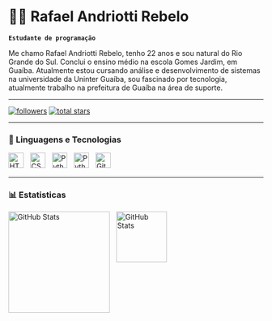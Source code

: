 # 🧑‍💻 Rafael Andriotti Rebelo

**`Estudante de programação`**

Me chamo Rafael Andriotti Rebelo, tenho 22 anos e sou natural do Rio Grande do Sul. Conclui o ensino médio na escola Gomes Jardim, em Guaíba. Atualmente estou cursando análise e desenvolvimento de sistemas na universidade da Uninter Guaíba, sou fascinado por tecnologia, atualmente trabalho na prefeitura de Guaíba na área de suporte.

---

<p align="left">
      <a href="https://github.com/RafaelAndriotti?tab=followers">
         <img alt="followers" title="Me siga no GitHub" src="https://custom-icon-badges.demolab.com/github/followers/RafaelAndriotti?color=236ad3&labelColor=1155ba&style=for-the-badge&logo=github&label=SEGUIDORES&logoColor=white"/></a>
      <a href="https://github.com/RafaelAndriotti?tab=repositories&sort=stargazers">
         <img alt="total stars" title="Total stars on GitHub" src="https://custom-icon-badges.demolab.com/github/stars/RafaelAndriotti?color=55960c&style=for-the-badge&labelColor=488207&logo=star&estrelas"/></a>
   </p>

---

### 🤖 Linguagens e Tecnologias

<img align="left" alt="HTML" width="30px" style="padding-right:10px;" src="https://cdn.jsdelivr.net/gh/devicons/devicon/icons/html5/html5-plain.svg" />
<img align="left" alt="CSS" width="30px" style="padding-right:10px;" src="https://cdn.jsdelivr.net/gh/devicons/devicon/icons/css3/css3-plain.svg" />

<img align="left" alt="Python" width="30px" style="padding-right:10px;" src="https://cdn.jsdelivr.net/gh/devicons/devicon/icons/javascript/javascript-plain.svg" />
<img align="left" alt="Python" width="30px" style="padding-right:10px;" src="https://cdn.jsdelivr.net/gh/devicons/devicon/icons/python/python-plain.svg" />

<img align="left" alt="GitHub" width="30px" style="padding-right:10px;" src="https://cdn.jsdelivr.net/gh/devicons/devicon/icons/github/github-original.svg" />

<br><br>

---

### 📊 Estatisticas


<p>
  <img 
    align="left" 
    alt="GitHub Stats" 
    height="200" 
    style="padding-right: 10px;" 
    src="https://github-readme-stats.vercel.app/api?username=rafaelandriotti&show_icons=true&theme=tokyonight&include_all_commits=true&locale=pt-br" 
  />

<img 
      align="left" 
      alt="GitHub Stats" 
      height="100" 
      src="https://github-readme-stats.vercel.app/api/top-langs/?username=rafaelandriotti&theme=tokyonight&layout=compact&custom_title=Tecnologias&langs_count=9" 
  />

</p>
